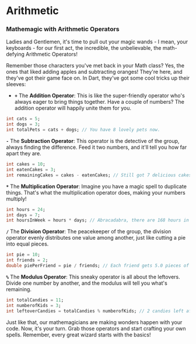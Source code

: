 # Arithmetic

### **Mathemagic with Arithmetic Operators**

Ladies and Gentlemen, it's time to pull out your magic wands - I mean, your keyboards - for our first act, the incredible, the unbelievable, the math-defying Arithmetic Operators!

Remember those characters you've met back in your Math class? Yes, the ones that liked adding apples and subtracting oranges! They're here, and they've got their game face on. In Dart, they've got some cool tricks up their sleeves:

- **`+`** The **Addition Operator**: This is like the super-friendly operator who's always eager to bring things together. Have a couple of numbers? The addition operator will happily unite them for you.

```dart
int cats = 5;
int dogs = 3;
int totalPets = cats + dogs; // You have 8 lovely pets now.
```

**`-`** The **Subtraction Operator**: This operator is the detective of the group, always finding the difference. Feed it two numbers, and it'll tell you how far apart they are.

```dart
int cakes = 10;
int eatenCakes = 3;
int remainingCakes = cakes - eatenCakes; // Still got 7 delicious cakes.
```

**`*`** The **Multiplication Operator**: Imagine you have a magic spell to duplicate things. That's what the multiplication operator does, making your numbers multiply!

```dart
int hours = 24;
int days = 7;
int hoursInWeek = hours * days; // Abracadabra, there are 168 hours in a week.
```

**`/`** The **Division Operator**: The peacekeeper of the group, the division operator evenly distributes one value among another, just like cutting a pie into equal pieces.

```dart
int pie = 10;
int friends = 2;
double piePerFriend = pie / friends; // Each friend gets 5.0 pieces of pie.
```

**`%`** The **Modulus Operator**: This sneaky operator is all about the leftovers. Divide one number by another, and the modulus will tell you what's remaining.

```dart
int totalCandies = 11;
int numberofKids = 3;
int leftoverCandies = totalCandies % numberofKids; // 2 candies left after sharing among 3 kids.
```

Just like that, our mathemagicians are making wonders happen with your code. Now, it's your turn. Grab those operators and start crafting your own spells. Remember, every great wizard starts with the basics!
